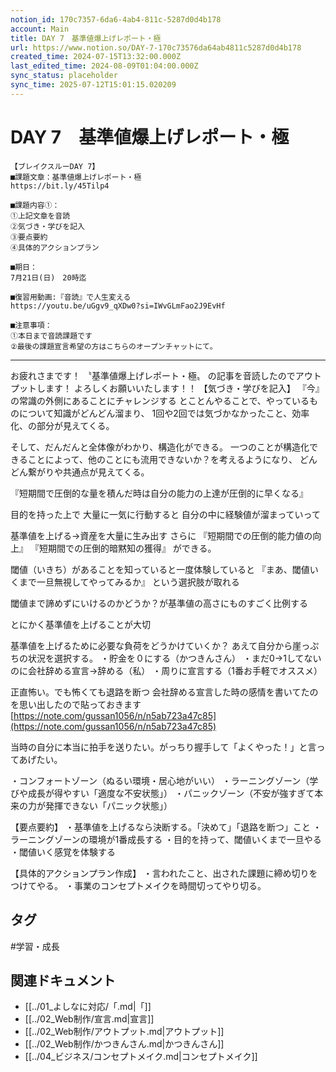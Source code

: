 ```yaml
---
notion_id: 170c7357-6da6-4ab4-811c-5287d0d4b178
account: Main
title: DAY 7　基準値爆上げレポート・極
url: https://www.notion.so/DAY-7-170c73576da64ab4811c5287d0d4b178
created_time: 2024-07-15T13:32:00.000Z
last_edited_time: 2024-08-09T01:04:00.000Z
sync_status: placeholder
sync_time: 2025-07-12T15:01:15.020209
---
```

# DAY 7　基準値爆上げレポート・極

```plain text
【ブレイクスルーDAY 7】
■課題文章：基準値爆上げレポート・極
https://bit.ly/45Tilp4

■課題内容①：
①上記文章を音読
②気づき・学びを記入
③要点要約
④具体的アクションプラン

■期日：
7月21日(日)　20時迄

■復習用動画:『音読』で人生変える
https://youtu.be/uGgv9_qXDw0?si=IWvGLmFao2J9EvHf

■注意事項：
①本日まで音読課題です
②最後の課題宣言希望の方はこちらのオープンチャットにて。
```
---
お疲れさまです！
〝基準値爆上げレポート・極〟
の記事を音読したのでアウトプットします！
よろしくお願いいたします！！
【気づき・学びを記入】
『今』の常識の外側にあることにチャレンジする
とことんやることで、やっているものについて知識がどんどん溜まり、
1回や2回では気づかなかったこと、効率化、の部分が見えてくる。

そして、だんだんと全体像がわかり、構造化ができる。
一つのことが構造化できることによって、他のことにも流用できないか？を考えるようになり、
どんどん繋がりや共通点が見えてくる。

『短期間で圧倒的な量を積んだ時は自分の能力の上達が圧倒的に早くなる』

目的を持った上で
大量に一気に行動すると
自分の中に経験値が溜まっていって


基準値を上げる→資産を大量に生み出す
さらに
『短期間での圧倒的能力値の向上』
『短期間での圧倒的暗黙知の獲得』
ができる。

閾値（いきち）があることを知っていると一度体験していると
『まあ、閾値いくまで一旦無視してやってみるか』
という選択肢が取れる

閾値まで諦めずにいけるのかどうか？が基準値の高さにものすごく比例する

とにかく基準値を上げることが大切

基準値を上げるために必要な負荷をどうかけていくか？
あえて自分から崖っぷちの状況を選択する。
・貯金を０にする（かつきんさん）
・まだ0→1してないのに会社辞める宣言→辞める（私）
・周りに宣言する（1番お手軽でオススメ）

正直怖い。でも怖くても退路を断つ
会社辞める宣言した時の感情を書いてたのを思い出したので貼っておきます
[https://note.com/gussan1056/n/n5ab723a47c85](https://note.com/gussan1056/n/n5ab723a47c85)

当時の自分に本当に拍手を送りたい。がっちり握手して「よくやった！」と言ってあげたい。


・コンフォートゾーン（ぬるい環境・居心地がいい）
・ラーニングゾーン（学びや成長が得やすい「適度な不安状態」）
・パニックゾーン（不安が強すぎて本来の力が発揮できない「パニック状態」）


【要点要約】
・基準値を上げるなら決断する。「決めて」「退路を断つ」こと
・ラーニングゾーンの環境が1番成長する
・目的を持って、閾値いくまで一旦やる
・閾値いく感覚を体験する


【具体的アクションプラン作成】
・言われたこと、出された課題に締め切りをつけてやる。
・事業のコンセプトメイクを時間切ってやり切る。



## タグ

#学習・成長 

## 関連ドキュメント

- [[../01_よしなに対応/「.md|「]]
- [[../02_Web制作/宣言.md|宣言]]
- [[../02_Web制作/アウトプット.md|アウトプット]]
- [[../02_Web制作/かつきんさん.md|かつきんさん]]
- [[../04_ビジネス/コンセプトメイク.md|コンセプトメイク]]
